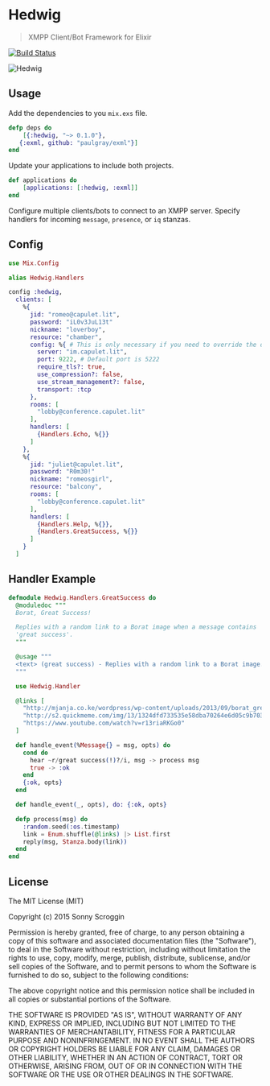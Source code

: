 # Hedwig

> XMPP Client/Bot Framework for Elixir

[![Build Status](https://travis-ci.org/scrogson/hedwig.svg?branch=master)](https://travis-ci.org/scrogson/hedwig)

![Hedwig](https://raw.githubusercontent.com/scrogson/hedwig/master/hedwig.png)

## Usage

Add the dependencies to you `mix.exs` file.

```elixir
defp deps do
	[{:hedwig, "~> 0.1.0"},
   {:exml, github: "paulgray/exml"}]
end
```

Update your applications to include both projects.

```elixir
def applications do
	[applications: [:hedwig, :exml]]
end
```

Configure multiple clients/bots to connect to an XMPP server. Specify handlers for incoming `message`, `presence`, or `iq` stanzas.

## Config

```elixir
use Mix.Config

alias Hedwig.Handlers

config :hedwig,
  clients: [
    %{
      jid: "romeo@capulet.lit",
      password: "iL0v3JuL13t"
      nickname: "loverboy",
      resource: "chamber",
      config: %{ # This is only necessary if you need to override the defaults.
        server: "im.capulet.lit",
        port: 9222, # Default port is 5222
        require_tls?: true,
        use_compression?: false,
        use_stream_management?: false,
        transport: :tcp
      },
      rooms: [
        "lobby@conference.capulet.lit"
      ],
      handlers: [
        {Handlers.Echo, %{}}
      ]
    },
    %{
      jid: "juliet@capulet.lit",
      password: "R0m30!"
      nickname: "romeosgirl",
      resource: "balcony",
      rooms: [
        "lobby@conference.capulet.lit"
      ],
      handlers: [
        {Handlers.Help, %{}},
        {Handlers.GreatSuccess, %{}}
      ]
    }
  ]
```

## Handler Example

```elixir
defmodule Hedwig.Handlers.GreatSuccess do
  @moduledoc """
  Borat, Great Success!

  Replies with a random link to a Borat image when a message contains
  'great success'.
  """

  @usage """
  <text> (great success) - Replies with a random link to a Borat image.
  """

  use Hedwig.Handler

  @links [
    "http://mjanja.co.ke/wordpress/wp-content/uploads/2013/09/borat_great_success.jpg",
    "http://s2.quickmeme.com/img/13/1324dfd733535e58dba70264e6d05c9b70346204d2cacef65abef9c702746d1c.jpg",
    "https://www.youtube.com/watch?v=r13riaRKGo0"
  ]

  def handle_event(%Message{} = msg, opts) do
    cond do
      hear ~r/great success(!)?/i, msg -> process msg
      true -> :ok
    end
    {:ok, opts}
  end

  def handle_event(_, opts), do: {:ok, opts}

  defp process(msg) do
    :random.seed(:os.timestamp)
    link = Enum.shuffle(@links) |> List.first
    reply(msg, Stanza.body(link))
  end
end
```

## License

The MIT License (MIT)

Copyright (c) 2015 Sonny Scroggin

Permission is hereby granted, free of charge, to any person obtaining a copy
of this software and associated documentation files (the "Software"), to deal
in the Software without restriction, including without limitation the rights
to use, copy, modify, merge, publish, distribute, sublicense, and/or sell
copies of the Software, and to permit persons to whom the Software is
furnished to do so, subject to the following conditions:

The above copyright notice and this permission notice shall be included in all
copies or substantial portions of the Software.

THE SOFTWARE IS PROVIDED "AS IS", WITHOUT WARRANTY OF ANY KIND, EXPRESS OR
IMPLIED, INCLUDING BUT NOT LIMITED TO THE WARRANTIES OF MERCHANTABILITY,
FITNESS FOR A PARTICULAR PURPOSE AND NONINFRINGEMENT. IN NO EVENT SHALL THE
AUTHORS OR COPYRIGHT HOLDERS BE LIABLE FOR ANY CLAIM, DAMAGES OR OTHER
LIABILITY, WHETHER IN AN ACTION OF CONTRACT, TORT OR OTHERWISE, ARISING FROM,
OUT OF OR IN CONNECTION WITH THE SOFTWARE OR THE USE OR OTHER DEALINGS IN THE
SOFTWARE.
